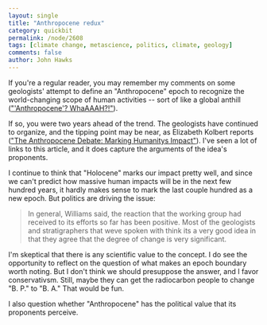```yaml
---
layout: single 
title: "Anthropocene redux" 
category: quickbit
permalink: /node/2608
tags: [climate change, metascience, politics, climate, geology] 
comments: false 
author: John Hawks 
---
```


If you're a regular reader, you may remember my comments on some geologists' attempt to define an "Anthropocene" epoch to recognize the world-changing scope of human activities -- sort of like a global anthill (<a href="http://johnhawks.net/weblog/topics/metascience/names/anthropocene-industrial-revolution-impact-2008.html">"'Anthropocene'? WhaAAAH?!"</a>). 

If so, you were two years ahead of the trend. The geologists have continued to organize, and the tipping point may be near, as Elizabeth Kolbert reports (<a href="http://www.e360.yale.edu/content/feature.msp?id=2274">"The Anthropocene Debate: Marking Humanitys Impact"</a>). I've seen a lot of links to this article, and it does capture the arguments of the idea's proponents. 

I continue to think that "Holocene" marks our impact pretty well, and since we can't predict how massive human impacts will be in the next few hundred years, it hardly makes sense to mark the last couple hundred as a new epoch. But politics are driving the issue: 

<blockquote>In general, Williams said, the reaction that the working group had received to its efforts so far has been positive. Most of the geologists and stratigraphers that weve spoken with think its a very good idea in that they agree that the degree of change is very significant.</blockquote>

I'm skeptical that there is any scientific value to the concept. I do see the opportunity to reflect on the question of what makes an epoch boundary worth noting. But I don't think we should presuppose the answer, and I favor conservativsm. Still, maybe they can get the radiocarbon people to change "B. P." to "B. A." That would be fun. 

I also question whether "Anthropocene" has the political value that its proponents perceive. 

